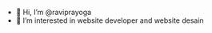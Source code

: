 - 👋 Hi, I’m @raviprayoga
- 👀 I’m interested in website developer and website desain

<!---
raviprayoga/raviprayoga is a ✨ special ✨ repository because its `README.md` (this file) appears on your GitHub profile.
You can click the Preview link to take a look at your changes.
--->
